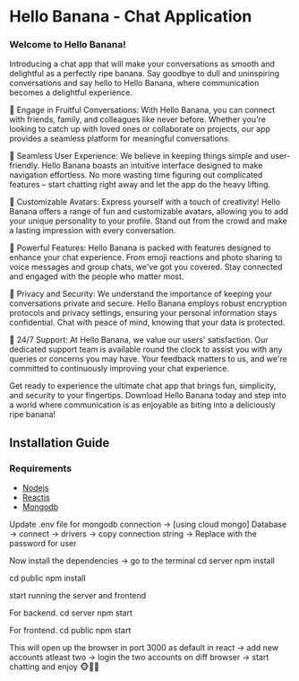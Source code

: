 # Hello Banana - Chat Application 

### Welcome to Hello Banana!

Introducing a chat app that will make your conversations as smooth and delightful as a perfectly ripe banana. Say goodbye to dull and uninspiring conversations and say hello to Hello Banana, where communication becomes a delightful experience.

🍌 Engage in Fruitful Conversations: With Hello Banana, you can connect with friends, family, and colleagues like never before. Whether you're looking to catch up with loved ones or collaborate on projects, our app provides a seamless platform for meaningful conversations.

🍌 Seamless User Experience: We believe in keeping things simple and user-friendly. Hello Banana boasts an intuitive interface designed to make navigation effortless. No more wasting time figuring out complicated features – start chatting right away and let the app do the heavy lifting.

🍌 Customizable Avatars: Express yourself with a touch of creativity! Hello Banana offers a range of fun and customizable avatars, allowing you to add your unique personality to your profile. Stand out from the crowd and make a lasting impression with every conversation.

🍌 Powerful Features: Hello Banana is packed with features designed to enhance your chat experience. From emoji reactions and photo sharing to voice messages and group chats, we've got you covered. Stay connected and engaged with the people who matter most.

🍌 Privacy and Security: We understand the importance of keeping your conversations private and secure. Hello Banana employs robust encryption protocols and privacy settings, ensuring your personal information stays confidential. Chat with peace of mind, knowing that your data is protected.

🍌 24/7 Support: At Hello Banana, we value our users' satisfaction. Our dedicated support team is available round the clock to assist you with any queries or concerns you may have. Your feedback matters to us, and we're committed to continuously improving your chat experience.

Get ready to experience the ultimate chat app that brings fun, simplicity, and security to your fingertips. Download Hello Banana today and step into a world where communication is as enjoyable as biting into a deliciously ripe banana!


## Installation Guide

### Requirements
- [Nodejs](https://nodejs.org/en/download)
- [Reactjs](https://legacy.reactjs.org/docs/getting-started.html)
- [Mongodb](https://account.mongodb.com/)


Update .env file for mongodb connection
-> [using cloud mongo] Database -> connect -> drivers -> copy connection string -> Replace <password> with the password for user

Now install the dependencies
-> go to the terminal
cd server
npm install 

cd public
npm install

start running the server and frontend

For backend.
cd server
npm start

For frontend.
cd public
npm start

This will open up the browser in port 3000 as default in react
-> add new accounts atleast two
-> login the two accounts on diff browser
-> start chatting and enjoy 🐵🐒🍌

